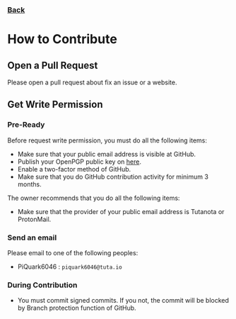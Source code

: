 ### [Back](https://github.com/Pentanium/ABClientFilters)
# How to Contribute
## Open a Pull Request
Please open a pull request about fix an issue or a website.


## Get Write Permission
### Pre-Ready
Before request write permission, you must do all the following items:

* Make sure that your public email address is visible at GitHub.
* Publish your OpenPGP public key on [here](https://keys.openpgp.org).
* Enable a two-factor method of GitHub.
* Make sure that you do GitHub contribution activity for minimum 3 months.

The owner recommends that you do all  the following items:

* Make sure that the provider of your public email address is Tutanota or ProtonMail.

### Send an email
Please email to one of the following peoples:

* PiQuark6046 : `piquark6046@tuta.io`

### During Contribution
* You must commit signed commits.
If you not, the commit will be blocked by Branch protection function of GitHub.